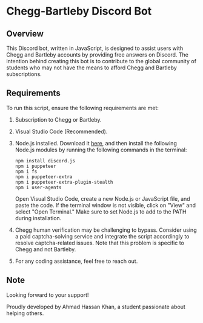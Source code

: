 # Chegg-Bartleby Discord Bot

## Overview
This Discord bot, written in JavaScript, is designed to assist users with Chegg and Bartleby accounts by providing free answers on Discord. The intention behind creating this bot is to contribute to the global community of students who may not have the means to afford Chegg and Bartleby subscriptions.

## Requirements
To run this script, ensure the following requirements are met:

1. Subscription to Chegg or Bartleby.
2. Visual Studio Code (Recommended).
3. Node.js installed. Download it [here](https://nodejs.org/en/download/), and then install the following Node.js modules by running the following commands in the terminal:

    ```
    npm install discord.js
    npm i puppeteer
    npm i fs
    npm i puppeteer-extra
    npm i puppeteer-extra-plugin-stealth
    npm i user-agents
    ```

    Open Visual Studio Code, create a new Node.js or JavaScript file, and paste the code. If the terminal window is not visible, click on "View" and select "Open Terminal." Make sure to set Node.js to add to the PATH during installation.

4. Chegg human verification may be challenging to bypass. Consider using a paid captcha-solving service and integrate the script accordingly to resolve captcha-related issues. Note that this problem is specific to Chegg and not Bartleby.
5. For any coding assistance, feel free to reach out.

## Note
Looking forward to your support!

Proudly developed by Ahmad Hassan Khan, a student passionate about helping others.
